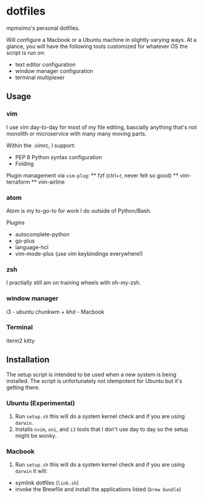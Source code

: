# dotfiles

mpmsimo's personal dotfiles.

Will configure a Macbook or a Ubuntu machine in slightly varying ways. At a glance, you will have the following tools customized for whatever OS the script is run on:
- text editor configuration
- window manager configuration 
- terminal multiplexer

## Usage
### vim
I use vim day-to-day for most of my file editing, bascially anything that's not monolith or microservice with many many moving parts.

Within the .vimrc, I support:
* PEP 8 Python syntax configuration
* Folding

 Plugin management via `vim-plug`:
** fzf (ctrl+r, never felt so good)
** vim-terraform
** vim-airline

### atom 
Atom is my to-go-to for work I do outside of Python/Bash.

Plugins
* autocomplete-python
* go-plus
* language-hcl
* vim-mode-plus (use vim keybindings everywhere!)

### zsh
I practially still am on training wheels with oh-my-zsh.

### window manager
i3 - ubuntu
chunkwm + khd - Macbook

### Terminal
iterm2
kitty

## Installation
The setup script is intended to be used when a new system is being installed. The script is unfortunately not idempotent for Ubuntu but it's getting there.

### Ubuntu (Experimental)
1. Run `setup.sh` this will do a system kernel check and if you are using `darwin`.
2. Installs `nvim`, `oni`, and `i3` tools that I don't use day to day so the setup might be wonky.

### Macbook
1. Run `setup.sh` this will do a system kernel check and if you are using `darwin` it will:
* symlink dotfiles (`link.sh`)
* invoke the Brewfile and install the applications listed (`brew bundle`)
